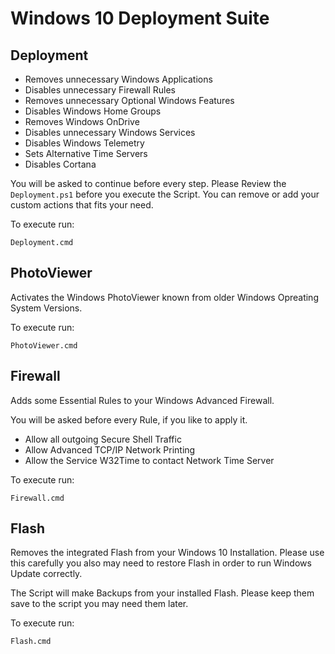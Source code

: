 # Windows 10 Deployment Suite

## Deployment

* Removes unnecessary Windows Applications
* Disables unnecessary Firewall Rules
* Removes unnecessary Optional Windows Features
* Disables Windows Home Groups
* Removes Windows OnDrive
* Disables unnecessary Windows Services
* Disables Windows Telemetry
* Sets Alternative Time Servers
* Disables Cortana

You will be asked to continue before every step. Please Review the `Deployment.ps1` before you execute the Script. You can remove or add your custom actions that fits your need.

To execute run:

    Deployment.cmd

## PhotoViewer

Activates the Windows PhotoViewer known from older Windows Opreating System Versions.

To execute run:

    PhotoViewer.cmd

## Firewall

Adds some Essential Rules to your Windows Advanced Firewall.

You will be asked before every Rule, if you like to apply it.

* Allow all outgoing Secure Shell Traffic
* Allow Advanced TCP/IP Network Printing
* Allow the Service W32Time to contact Network Time Server

To execute run:

    Firewall.cmd

## Flash

Removes the integrated Flash from your Windows 10 Installation. Please use this carefully you also may need to restore Flash in order to run Windows Update correctly.

The Script will make Backups from your installed Flash. Please keep them save to the script you may need them later.

To execute run:

    Flash.cmd
